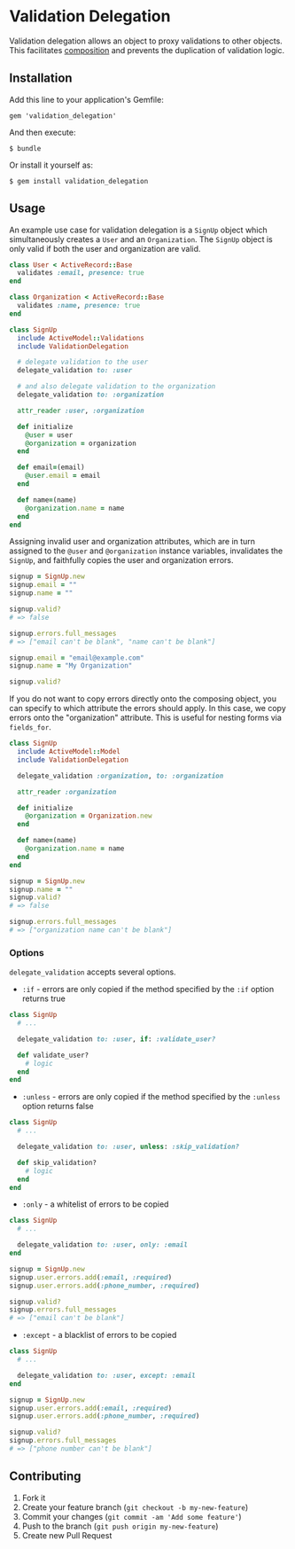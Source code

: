 # Validation Delegation

Validation delegation allows an object to proxy validations to other objects. This facilitates [composition](http://en.wikipedia.org/wiki/Object_composition) and prevents the duplication of validation logic.

## Installation

Add this line to your application's Gemfile:

    gem 'validation_delegation'

And then execute:

    $ bundle

Or install it yourself as:

    $ gem install validation_delegation

## Usage

An example use case for validation delegation is a `SignUp` object which simultaneously creates a `User` and an `Organization`. The `SignUp` object is only valid if both the user and organization are valid.

```Ruby
class User < ActiveRecord::Base
  validates :email, presence: true
end

class Organization < ActiveRecord::Base
  validates :name, presence: true
end

class SignUp
  include ActiveModel::Validations
  include ValidationDelegation

  # delegate validation to the user
  delegate_validation to: :user

  # and also delegate validation to the organization
  delegate_validation to: :organization

  attr_reader :user, :organization

  def initialize
    @user = user
    @organization = organization
  end

  def email=(email)
    @user.email = email
  end

  def name=(name)
    @organization.name = name
  end
end
```

Assigning invalid user and organization attributes, which are in turn assigned to the `@user` and `@organization` instance variables, invalidates the `SignUp`, and faithfully copies the user and organization errors.

```Ruby
signup = SignUp.new
signup.email = ""
signup.name = ""

signup.valid?
# => false

signup.errors.full_messages
# => ["email can't be blank", "name can't be blank"]

```

```Ruby
signup.email = "email@example.com"
signup.name = "My Organization"

signup.valid?

```

If you do not want to copy errors directly onto the composing object, you can specify to which attribute the errors should apply. In this case, we copy errors onto the "organization" attribute. This is useful for nesting forms via `fields_for`.

```Ruby
class SignUp
  include ActiveModel::Model
  include ValidationDelegation

  delegate_validation :organization, to: :organization

  attr_reader :organization

  def initialize
    @organization = Organization.new
  end

  def name=(name)
    @organization.name = name
  end
end

signup = SignUp.new
signup.name = ""
signup.valid?
# => false

signup.errors.full_messages
# => ["organization name can't be blank"]
```

### Options

`delegate_validation` accepts several options.

- `:if` - errors are only copied if the method specified by the `:if` option returns true

```Ruby
class SignUp
  # ...

  delegate_validation to: :user, if: :validate_user?

  def validate_user?
    # logic
  end
end
```

- `:unless` - errors are only copied if the method specified by the `:unless` option returns false

```Ruby
class SignUp
  # ...

  delegate_validation to: :user, unless: :skip_validation?

  def skip_validation?
    # logic
  end
end
```

- `:only` - a whitelist of errors to be copied

```Ruby
class SignUp
  # ...

  delegate_validation to: :user, only: :email
end

signup = SignUp.new
signup.user.errors.add(:email, :required)
signup.user.errors.add(:phone_number, :required)

signup.valid?
signup.errors.full_messages
# => ["email can't be blank"]
```

- `:except` - a blacklist of errors to be copied

```Ruby
class SignUp
  # ...

  delegate_validation to: :user, except: :email
end

signup = SignUp.new
signup.user.errors.add(:email, :required)
signup.user.errors.add(:phone_number, :required)

signup.valid?
signup.errors.full_messages
# => ["phone number can't be blank"]
```

## Contributing

1. Fork it
2. Create your feature branch (`git checkout -b my-new-feature`)
3. Commit your changes (`git commit -am 'Add some feature'`)
4. Push to the branch (`git push origin my-new-feature`)
5. Create new Pull Request
